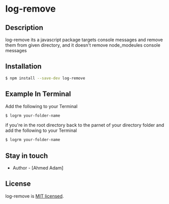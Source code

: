 # log-remove

## Description

log-remove its a javascript package targets console messages and remove them from given directory, and it doesn't remove node_modeules console messages

## Installation

```bash
$ npm install --save-dev log-remove
```

## Example In Terminal

Add the following to your Terminal

```bash
$ logrm your-folder-name
```

if you're in the root directory back to the parnet of your directory folder and add the following to your Terminal

```bash
$ logrm your-folder-name
```

## Stay in touch

- Author - [Ahmed Adam]

## License

log-remove is [MIT licensed](LICENSE).
